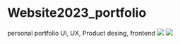 # Website2023_portfolio
personal portfolio UI, UX, Product desing, frontend
<img src="https://simoncastano.com/img/profile.png" with="100%"/> 
<img src="https://simoncastano.com/img/Screenshot.png" with="100%"/> 
